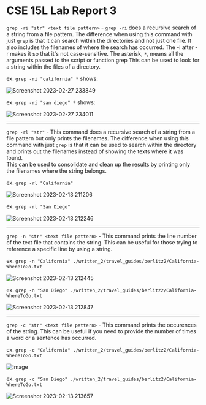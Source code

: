 # CSE 15L Lab Report 3

`grep -ri "str" <text file pattern>` - `grep -ri` does a recursive search of a string from a file pattern. The difference when using this command with just `grep` is that it can search within the directories and not just one file. It also includes the filenames of where the search has occurred. The -i after -r makes it so that it's not case-sensitive. The asterisk, `*`, means all the arguments passed to the script or function.grep
This can be used to look for a string within the files of a directory.

   ex. `grep -ri "california" *` shows:
  
  ![Screenshot 2023-02-27 233849](https://user-images.githubusercontent.com/122580027/221786137-b4ce5ee0-42a3-4bf5-9622-ca1eea254236.png)
  
  ex. `grep -ri "san diego" *` shows:
  
  ![Screenshot 2023-02-27 234011](https://user-images.githubusercontent.com/122580027/221786027-9e331585-0823-4412-9517-a0dbfb6cde1b.png)

---

`grep -rl "str"` - This command does a recursive search of a string from a file pattern but only prints the filenames. The difference when using this command with just `grep` is that it can be used to search within the directory and prints out the filenames instead of showing the texts where it was found.  
This can be used to consolidate and clean up the results by printing only the filenames where the string belongs.

   ex. `grep -rl "California"`
    
   ![Screenshot 2023-02-13 211206](https://user-images.githubusercontent.com/122580027/218645208-4787b59c-0192-47bf-95a4-524056ce8226.png)
  
   ex. `grep -rl "San Diego"`
   
   ![Screenshot 2023-02-13 212246](https://user-images.githubusercontent.com/122580027/218646702-14ba89a8-482a-4dfc-9fb2-daa039dc2d20.png)

---

`grep -n "str" <text file pattern>` - This command prints the line number of the text file that contains the string. 
This can be useful for those trying to reference a specific line by using a string.

  ex. `grep -n "California" ./written_2/travel_guides/berlitz2/California-WhereToGo.txt`
  
  ![Screenshot 2023-02-13 212445](https://user-images.githubusercontent.com/122580027/218646991-231d6f2d-aa03-4f3d-a84b-417651743e5f.png)
  
  ex. `grep -n "San Diego" ./written_2/travel_guides/berlitz2/California-WhereToGo.txt`
  
  ![Screenshot 2023-02-13 212847](https://user-images.githubusercontent.com/122580027/218647640-ed1c2890-81a5-4171-bc90-3a1aee420b05.png)

---

`grep -c "str" <text file pattern>` - This command prints the occurences of the string. 
This can be useful if you need to provide the number of times a word or a sentence has occurred.

  ex. `grep -c "California" ./written_2/travel_guides/berlitz2/California-WhereToGo.txt`
  
  ![image](https://user-images.githubusercontent.com/122580027/218648467-e3255972-9ac8-48b2-8956-84063b43adf5.png)

  ex. `grep -c "San Diego" ./written_2/travel_guides/berlitz2/California-WhereToGo.txt`
  
  ![Screenshot 2023-02-13 213657](https://user-images.githubusercontent.com/122580027/218648744-3ad8e1bf-9880-46c0-8b83-4f5ffa5e71a1.png)

